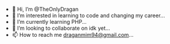 - 👋 Hi, I’m @TheOnlyDragan
- 👀 I’m interested in learning to code and changing my career...
- 🌱 I’m currently learning PHP...
- 💞️ I’m looking to collaborate on idk yet...
- 📫 How to reach me draganmim94@gmail.com...

<!---
TheOnlyDragan/TheOnlyDragan is a ✨ special ✨ repository because its `README.md` (this file) appears on your GitHub profile.
You can click the Preview link to take a look at your changes.
--->
